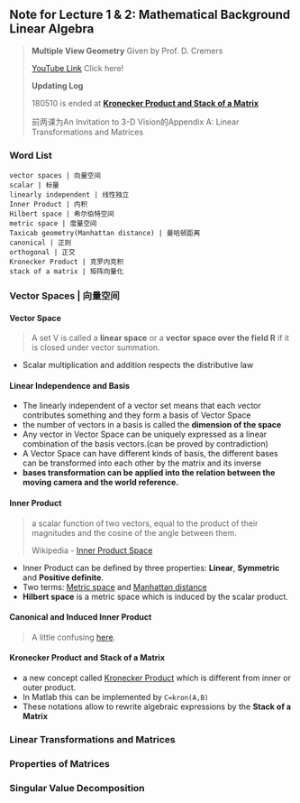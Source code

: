 ##  Note for Lecture 1 & 2: Mathematical Background Linear Algebra

> **Multiple View Geometry** Given by  Prof. D. Cremers
>
> [YouTube Link](https://youtu.be/RDkwklFGMfo?list=PLTBdjV_4f-EJn6udZ34tht9EVIW7lbeo4) Click here!
>
> **Updating Log**
>
> 180510 is ended at [**Kronecker Product and Stack of a Matrix**](https://youtu.be/RDkwklFGMfo?list=PLTBdjV_4f-EJn6udZ34tht9EVIW7lbeo4&t=1752)
>
> 前两课为An Invitation to 3-D Vision的Appendix A: Linear Transformations and Matrices

###  Word List

```
vector spaces | 向量空间
scalar | 标量
linearly independent | 线性独立
Inner Product | 内积
Hilbert space | 希尔伯特空间
metric space | 度量空间
Taxicab geometry(Manhattan distance) | 曼哈顿距离
canonical | 正则
orthogonal | 正交
Kronecker Product | 克罗内克积
stack of a matrix | 矩阵向量化
```



###  Vector Spaces | 向量空间

####  Vector Space

> A set V is called a **linear space** or a **vector space over the field R** if it is closed under vector summation.

- Scalar multiplication and addition respects the distributive law

####  Linear Independence and Basis

- The linearly independent of a vector set means that each vector contributes something and they form a basis of Vector Space
- the number of vectors in a basis is called the **dimension of the space**
- Any vector in Vector Space can be uniquely expressed as a linear combination of the basis vectors.(can be proved by contradiction)
- A Vector Space can have different kinds of basis, the different bases can be transformed into each other by the matrix and its inverse
- **bases transformation can be applied into the relation between the moving camera and the world reference.**

####  Inner Product

> a scalar function of two vectors, equal to the product of their magnitudes and the cosine of the angle between them.
>
> Wikipedia - [Inner Product Space](https://www.wikiwand.com/en/Inner_product_space)

- Inner Product can be defined by three properties: **Linear**, **Symmetric** and **Positive definite**.
- Two terms: [Metric space](https://www.wikiwand.com/en/Metric_space) and [Manhattan distance](https://www.wikiwand.com/en/Manhattan_distance) 
- **Hilbert space** is a metric space which is induced by the scalar product.

####  Canonical and Induced Inner Product

> A little confusing [here](https://youtu.be/RDkwklFGMfo?list=PLTBdjV_4f-EJn6udZ34tht9EVIW7lbeo4&t=1532).

####  Kronecker Product and Stack of a Matrix

- a new concept called [Kronecker Product](https://www.wikiwand.com/en/Kronecker_product) which is different from inner or outer product.
- In Matlab this can be implemented by `C=kron(A,B)`
- These notations allow to rewrite algebraic expressions by the **Stack of a Matrix**

###  Linear Transformations and Matrices    



###  Properties of Matrices



###  Singular Value Decomposition






